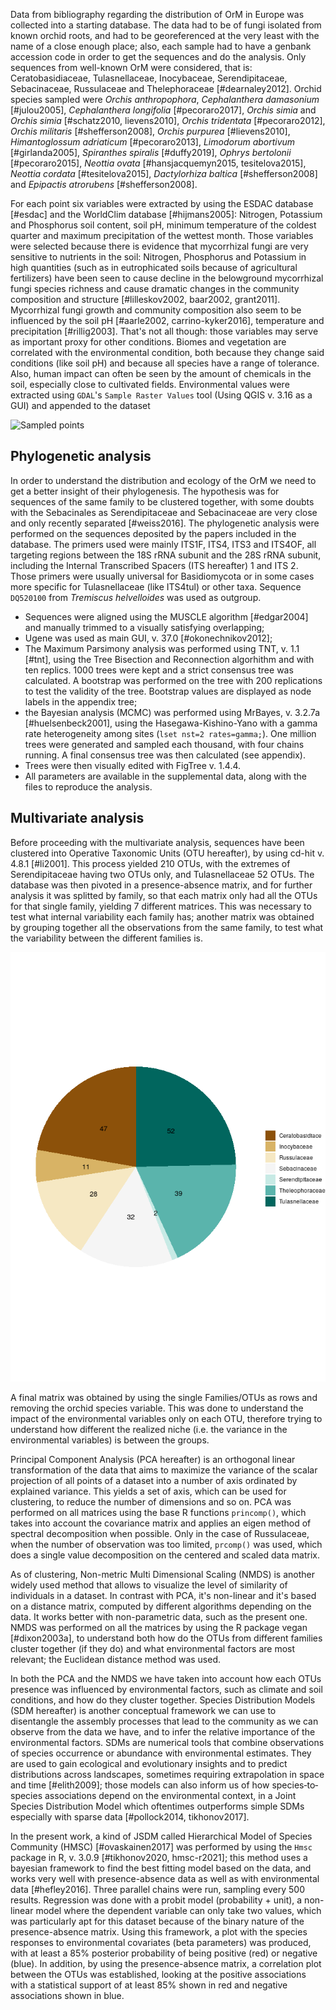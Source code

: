 Data from bibliography regarding the distribution of OrM in Europe was collected into a starting database. The data had to be of fungi isolated from known orchid roots, and had to be georeferenced at the very least with the name of a close enough place; also, each sample had to have a genbank accession code in order to get the sequences and do the analysis.
Only sequences from well-known OrM were considered, that is: Ceratobasidiaceae, Tulasnellaceae, Inocybaceae, Serendipitaceae, Sebacinaceae, Russulaceae and Thelephoraceae [#dearnaley2012].
Orchid species sampled were *Orchis anthropophora*, *Cephalanthera damasonium* [#julou2005], *Cephalanthera longifolia* [#pecoraro2017], *Orchis simia* and *Orchis simia* [#schatz2010, lievens2010], *Orchis tridentata* [#pecoraro2012], *Orchis militaris* [#shefferson2008], *Orchis purpurea* [#lievens2010], *Himantoglossum adriaticum* [#pecoraro2013], *Limodorum abortivum* [#girlanda2005], *Spiranthes spiralis* [#duffy2019], *Ophrys bertolonii* [#pecoraro2015], *Neottia ovata* [#hansjacquemyn2015, tesitelova2015], *Neottia cordata* [#tesitelova2015], *Dactylorhiza baltica* [#shefferson2008] and *Epipactis atrorubens* [#shefferson2008].

For each point six variables were extracted by using the ESDAC database [#esdac] and the WorldClim database [#hijmans2005]: Nitrogen, Potassium and Phosphorus soil content, soil pH, minimum temperature of the coldest quarter and maximum precipitation of the wettest month. Those variables were selected because there is evidence that mycorrhizal fungi are very sensitive to nutrients in the soil: Nitrogen, Phosphorus and Potassium in high quantities (such as in eutrophicated soils because of agricultural fertilizers) have been seen to cause decline in the belowground mycorrhizal fungi species richness and cause dramatic changes in the community composition and structure [#lilleskov2002, baar2002, grant2011]. Mycorrhizal fungi growth and community composition also seem to be influenced by the soil pH [#aarle2002, carrino-kyker2016], temperature and precipitation [#rillig2003]. That's not all though: those variables may serve as important proxy for other conditions. Biomes and vegetation are correlated with the environmental condition, both because they change said conditions (like soil pH) and because all species have a range of tolerance. Also, human impact can often be seen by the amount of chemicals in the soil, especially close to cultivated fields.
Environmental values were extracted using `GDAL`'s `Sample Raster Values` tool (Using QGIS v. 3.16 as a GUI) and appended to the dataset

![Sampled points](images/map.png)

## Phylogenetic analysis

In order to understand the distribution and ecology of the OrM we need to get a better insight of their phylogenesis. The hypothesis was for sequences of the same family to be clustered together, with some doubts with the Sebacinales as Serendipitaceae and Sebacinaceae are very close and only recently separated [#weiss2016].
The phylogenetic analysis were performed on the sequences deposited by the papers included in the database.
The primers used were mainly ITS1F, ITS4, ITS3 and ITS4OF, all targeting regions between the 18S rRNA subunit and the 28S rRNA subunit, including the Internal Transcribed Spacers (ITS hereafter) 1 and ITS 2. Those primers were usually universal for Basidiomycota or in some cases more specific for Tulasnellaceae (like ITS4tul) or other taxa.
Sequence `DQ520100` from *Tremiscus helvelloides* was used as outgroup.

* Sequences were aligned using the MUSCLE algorithm [#edgar2004] and manually trimmed to a visually satisfying overlapping;
* Ugene was used as main GUI, v. 37.0 [#okonechnikov2012];
* The Maximum Parsimony analysis was performed using TNT, v. 1.1 [#tnt], using the Tree Bisection and Reconnection algorhithm and with ten replics. 1000 trees were kept and a strict consensus tree was calculated. A bootstrap was performed on the tree with 200 replications to test the validity of the tree. Bootstrap values are displayed as node labels in the appendix tree;
* the Bayesian analysis (MCMC) was performed using MrBayes, v. 3.2.7a [#huelsenbeck2001], using the Hasegawa-Kishino-Yano with a gamma rate heterogeneity among sites (`lset nst=2 rates=gamma;`). One million trees were generated and sampled each thousand, with four chains running. A final consensus tree was then calculated (see appendix).
* Trees were then visually edited with FigTree v. 1.4.4.
* All parameters are available in the supplemental data, along with the files to reproduce the analysis.

## Multivariate analysis

Before proceeding with the multivariate analysis, sequences have been clustered into Operative Taxonomic Units (OTU hereafter), by using cd-hit v. 4.8.1 [#li2001]. This process yielded 210 OTUs, with the extremes of Serendipitaceae having two OTUs only, and Tulasnellaceae 52 OTUs. 
The database was then pivoted in a presence-absence matrix, and for further analysis it was splitted by family, so that each matrix only had all the OTUs for that single family, yielding 7 different matrices. This was necessary to test what internal variability each family has; another matrix was obtained by grouping together all the observations from the same family, to test what the variability between the different families is. 

![Number of OTUs from each family](images/clust.png) 


A final matrix was obtained by using the single Families/OTUs as rows and removing the orchid species variable. This was done to understand the  impact of the environmental variables only on each OTU, therefore trying to understand how different the realized niche (i.e. the variance in the environmental variables) is between the groups.

Principal Component Analysis (PCA hereafter) is an orthogonal linear transformation of the data that aims to maximize the variance of the scalar projection of all points of a dataset into a number of axis ordinated by explained variance. This yields a set of axis, which can be used for clustering, to reduce the number of dimensions and so on. PCA was performed on all matrices using the base R functions `princomp()`, which takes into account the covariance matrix and applies an eigen method of spectral decomposition when possible. Only in the case of Russulaceae, when the number of observation was too limited, `prcomp()` was used, which does a single value decomposition on the centered and scaled data matrix.

As of clustering, Non-metric Multi Dimensional Scaling (NMDS) is another widely used method that allows to visualize the level of similarity of individuals in a dataset. In contrast with PCA, it's non-linear and it's based on a distance matrix, computed by different algorithms depending on the data. It works better with non-parametric data, such as the present one. NMDS was performed on all the matrices by using the R package vegan [#dixon2003a], to understand both how do the OTUs from different families cluster together (if they do) and what environmental factors are most relevant; the Euclidean distance method was used.


In both the PCA and the NMDS we have taken into account how each OTUs presence was influenced by environmental factors, such as climate and soil conditions, and how do they cluster together. 
Species Distribution Models (SDM hereafter) is another conceptual framework we can use to disentangle the assembly processes that lead to the community as we can observe from the data we have, and to infer the relative importance of the environmental factors. SDMs are numerical tools that combine observations of species occurrence or abundance with environmental estimates. They are used to gain ecological and evolutionary insights and to predict distributions across landscapes, sometimes requiring extrapolation in space and time [#elith2009]; those models can also inform us of how species‐to‐species associations depend on the environmental context, in a Joint Species Distribution Model which oftentimes outperforms simple SDMs especially with sparse data [#pollock2014, tikhonov2017].

In the present work, a kind of JSDM called Hierarchical Model of Species Community (HMSC) [#ovaskainen2017] was performed by using the `Hmsc` package in R, v. 3.0.9 [#tikhonov2020, hmsc-r2021]; this method uses a bayesian framework to find the best fitting model based on the data, and works very well with presence-absence data as well as with environmental data [#hefley2016].
Three parallel chains were run, sampling every 500 results. Regression was done with a probit model (probability + unit), a non-linear model where the dependent variable can only take two values, which was particularly apt for this dataset because of the binary nature of the presence-absence matrix.
Using this framework, a plot with the species responses to environmental covariates (beta parameters) was produced, with at least a 85% posterior probability of being positive (red) or negative (blue).
In addition, by using the presence-absence matrix, a correlation plot between the OTUs was established, looking at the positive associations with a statistical support of at least 85% shown in red and negative associations shown in blue.





